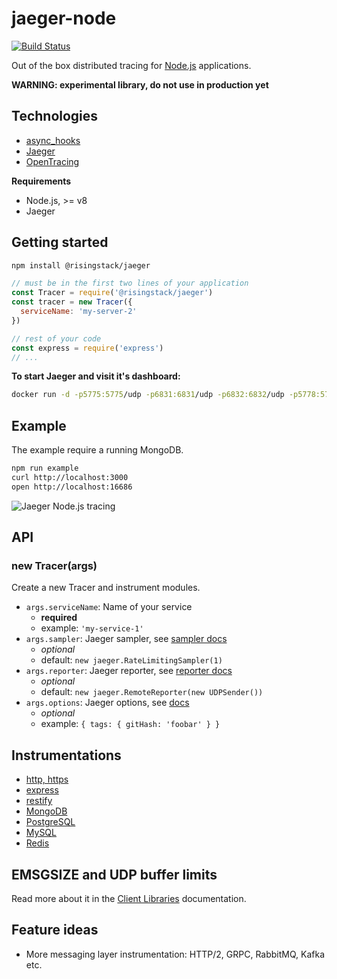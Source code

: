 # jaeger-node

[![Build Status](https://travis-ci.org/RisingStack/jaeger-node.svg?branch=master)](https://travis-ci.org/RisingStack/jaeger-node)  

Out of the box distributed tracing for [Node.js](https://nodejs.org) applications.

**WARNING: experimental library, do not use in production yet**

## Technologies

- [async_hooks](https://github.com/nodejs/node/blob/master/doc/api/async_hooks.md)
- [Jaeger](https://uber.github.io/jaeger/)
- [OpenTracing](http://opentracing.io/)

**Requirements**

- Node.js, >= v8
- Jaeger

## Getting started

```sh
npm install @risingstack/jaeger
```

```js
// must be in the first two lines of your application
const Tracer = require('@risingstack/jaeger')
const tracer = new Tracer({
  serviceName: 'my-server-2'
})

// rest of your code
const express = require('express')
// ...
```

**To start Jaeger and visit it's dashboard:**

```sh
docker run -d -p5775:5775/udp -p6831:6831/udp -p6832:6832/udp -p5778:5778 -p16686:16686 -p14268:14268 jaegertracing/all-in-one:latest && open http://localhost:16686
```

## Example

The example require a running MongoDB.  

```sh
npm run example
curl http://localhost:3000
open http://localhost:16686
```

![Jaeger Node.js tracing](https://user-images.githubusercontent.com/1764512/26843812-c3198758-4af1-11e7-8aa3-1da55d9e58b6.png)

## API

### new Tracer(args)

Create a new Tracer and instrument modules.

- `args.serviceName`: Name of your service
  - **required**
  - example: `'my-service-1'`
- `args.sampler`: Jaeger sampler, see [sampler docs](https://github.com/uber/jaeger-client-node/tree/master/src/samplers)
  - *optional*
  - default: `new jaeger.RateLimitingSampler(1)`
- `args.reporter`: Jaeger reporter, see [reporter docs](https://github.com/uber/jaeger-client-node/tree/master/src/reporters)
  - *optional*
  - default: `new jaeger.RemoteReporter(new UDPSender())`
- `args.options`: Jaeger options, see [docs](https://github.com/uber/jaeger-client-node#initialization)
  - *optional*
  - example: `{ tags: { gitHash: 'foobar' } }`


## Instrumentations

- [http, https](https://nodejs.org/api/http.html)
- [express](https://expressjs.com/)
- [restify](http://restify.com/)
- [MongoDB](https://www.npmjs.com/package/mongodb-core)
- [PostgreSQL](https://www.npmjs.com/package/pg)
- [MySQL](https://www.npmjs.com/package/mysql)
- [Redis](https://www.npmjs.com/package/redis-server)

## EMSGSIZE and UDP buffer limits

Read more about it in the [Client Libraries](https://github.com/uber/jaeger/blob/master/docs/client_libraries.md#emsgsize-and-udp-buffer-limits) documentation.

## Feature ideas

- More messaging layer instrumentation: HTTP/2, GRPC, RabbitMQ, Kafka etc.
